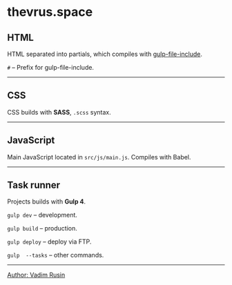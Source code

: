 # thevrus.space

## HTML

HTML separated into partials, which compiles with [gulp-file-include](https://github.com/haoxins/gulp-file-include).

`#` – Prefix for gulp-file-include.

---

## CSS

CSS builds with **SASS**, `.scss` syntax.

---

## JavaScript

Main JavaScript located in `src/js/main.js`.
Compiles with Babel.

---

## Task runner

Projects builds with **Gulp 4**.

`gulp dev` – development.

`gulp build` – production.

`gulp deploy` – deploy via FTP.

`gulp  --tasks` – other commands.

---
[Author: Vadim Rusin](mailto:rusinvadym@gmail.com)